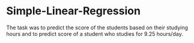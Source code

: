 # Simple-Linear-Regression
The task was to predict the score of the students based on their studying hours and to predict score of a student who studies for 9.25 hours/day. 
